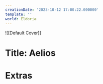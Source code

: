 ```yaml
---
creationDate: '2023-10-12 17:00:22.000000'
template: ''
world: Eldoria
---
```

![[Default Cover]]

# Title: Aelios



# Extras

